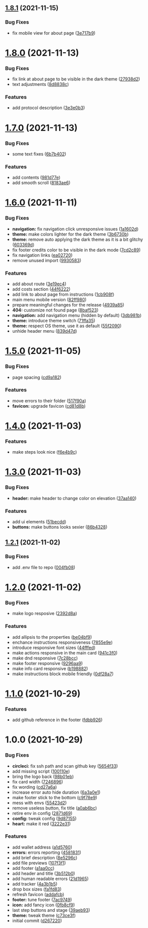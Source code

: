 ## [1.8.1](https://github.com/gridcat/grc-stamp-frontend/compare/v1.8.0...v1.8.1) (2021-11-15)


### Bug Fixes

* fix mobile view for about page ([3e717b9](https://github.com/gridcat/grc-stamp-frontend/commit/3e717b9220f9f3f569bbcc1183af19a0f7571e2f))

# [1.8.0](https://github.com/gridcat/grc-stamp-frontend/compare/v1.7.0...v1.8.0) (2021-11-13)


### Bug Fixes

* fix link at about page to be visible in the dark theme ([27938d2](https://github.com/gridcat/grc-stamp-frontend/commit/27938d2a169244d6e3c72fad077355add60768d4))
* text adjustments ([8d8838c](https://github.com/gridcat/grc-stamp-frontend/commit/8d8838ce9a53404b9b67aeba341534c199ac41b6))


### Features

* add protocol description ([3e3e0b3](https://github.com/gridcat/grc-stamp-frontend/commit/3e3e0b3a5b0720f4df088c0c37b0fe3a63e84124))

# [1.7.0](https://github.com/gridcat/grc-stamp-frontend/compare/v1.6.0...v1.7.0) (2021-11-13)


### Bug Fixes

* some text fixes ([6b7b402](https://github.com/gridcat/grc-stamp-frontend/commit/6b7b40209fe4adabfa475398872497bc193809e3))


### Features

* add contents ([981d77e](https://github.com/gridcat/grc-stamp-frontend/commit/981d77e13cdb746d657afc1a951ead478e0f97cc))
* add smooth scroll ([8183ae6](https://github.com/gridcat/grc-stamp-frontend/commit/8183ae65d729061c8b5b9b443a3e71e1ac5e1c7b))

# [1.6.0](https://github.com/gridcat/grc-stamp-frontend/compare/v1.5.0...v1.6.0) (2021-11-11)


### Bug Fixes

* **navigation:** fix navigation click unresponsive issues ([1a1602d](https://github.com/gridcat/grc-stamp-frontend/commit/1a1602dc3e49aad7d9e9f74e2418ec6283073e63))
* **theme:** make colors lighter for the dark theme ([3b6730b](https://github.com/gridcat/grc-stamp-frontend/commit/3b6730bccb69bf140f99e49db888fae110d3ca92))
* **theme:** remove auto applying the dark theme as it is a bit glitchy ([603369d](https://github.com/gridcat/grc-stamp-frontend/commit/603369ddf85b12382ba48c178b4ed76f4b9f6787))
* fix footer credits color to be visible in the dark mode ([7cd2c89](https://github.com/gridcat/grc-stamp-frontend/commit/7cd2c89ea9274d10c84cbeba2c6795c1b7e3065b))
* fix navigation links ([ea02720](https://github.com/gridcat/grc-stamp-frontend/commit/ea02720233427223ca6c70fc66c9e62917314d02))
* remove unused import ([9930583](https://github.com/gridcat/grc-stamp-frontend/commit/99305838c43d64a51f28822efbb0ebef3f39b121))


### Features

* add about route ([3e19ec4](https://github.com/gridcat/grc-stamp-frontend/commit/3e19ec4fc6cc12c519d331cee7b55e86e12ab6f3))
* add costs section ([44f6222](https://github.com/gridcat/grc-stamp-frontend/commit/44f62227529e9abef9d3450501bdfd00a653e705))
* add link to about page from instructions ([1cb908f](https://github.com/gridcat/grc-stamp-frontend/commit/1cb908f283b09bb5a64b2d4e1edacee616cd7070))
* main menu mobile version ([82ff980](https://github.com/gridcat/grc-stamp-frontend/commit/82ff980dbd91a3b27d90a58f42f3b7c125f1b6ad))
* prepare meaningful changes for the release ([4939a85](https://github.com/gridcat/grc-stamp-frontend/commit/4939a85f3620220a13269e463b93acd6bc3b9ee7))
* **404:** customize not found page ([8baf523](https://github.com/gridcat/grc-stamp-frontend/commit/8baf523532834a372937656c16d56cd3a7ed55a8))
* **navigation:** add navigation menu (hidden by default) ([3db981b](https://github.com/gridcat/grc-stamp-frontend/commit/3db981ba860402e0086c2975e8b72757cf5a5628))
* **theme:** introduce theme switch ([71ffa35](https://github.com/gridcat/grc-stamp-frontend/commit/71ffa354da2c0c899ebc9f6756cf064702845940))
* **theme:** respect OS theme, use it as default ([55f2090](https://github.com/gridcat/grc-stamp-frontend/commit/55f2090dde9b2d7b3954bb4e50803c37eb4544c6))
* unhide header menu ([839d47d](https://github.com/gridcat/grc-stamp-frontend/commit/839d47ded77bf79282878535314a7d71b914a7ea))

# [1.5.0](https://github.com/gridcat/grc-stamp-frontend/compare/v1.4.0...v1.5.0) (2021-11-05)


### Bug Fixes

* page spacing ([cd9a182](https://github.com/gridcat/grc-stamp-frontend/commit/cd9a182f863130eb0e3e05080b2735a37c2c52d6))


### Features

* move errors to their folder ([517f90a](https://github.com/gridcat/grc-stamp-frontend/commit/517f90a1c9cdfecff9a6022d5324ed177f08cfd6))
* **favicon:** upgrade favicon ([cd81d8b](https://github.com/gridcat/grc-stamp-frontend/commit/cd81d8bdad3051939b8e1dbbe8a6cbc409d5b9a9))

# [1.4.0](https://github.com/gridcat/grc-stamp-frontend/compare/v1.3.0...v1.4.0) (2021-11-03)


### Features

* make steps look nice ([f6e4b9c](https://github.com/gridcat/grc-stamp-frontend/commit/f6e4b9cfa1d97a0891b59bf40cc940e4d445785e))

# [1.3.0](https://github.com/gridcat/grc-stamp-frontend/compare/v1.2.1...v1.3.0) (2021-11-03)


### Bug Fixes

* **header:** make header to change color on elevation ([37aa140](https://github.com/gridcat/grc-stamp-frontend/commit/37aa1404353525788b2579beb3582338f6c2fcc5))


### Features

* add ui elements ([51becdd](https://github.com/gridcat/grc-stamp-frontend/commit/51becdd7c0662560640b21b605d672d66413cb42))
* **buttons:** make buttons looks sexier ([86b4328](https://github.com/gridcat/grc-stamp-frontend/commit/86b432828b53faddf726a8ff1a8cc1c063216d40))

## [1.2.1](https://github.com/gridcat/grc-stamp-frontend/compare/v1.2.0...v1.2.1) (2021-11-02)


### Bug Fixes

* add .env file to repo ([004fb08](https://github.com/gridcat/grc-stamp-frontend/commit/004fb08d2691d5b0c0237b75d3fe71c94b109142))

# [1.2.0](https://github.com/gridcat/grc-stamp-frontend/compare/v1.1.0...v1.2.0) (2021-11-02)


### Bug Fixes

* make logo resposive ([2392d8a](https://github.com/gridcat/grc-stamp-frontend/commit/2392d8aba6d071d9e5330ac0738942f1ca41539e))


### Features

* add allipsis to the properties ([be04bf9](https://github.com/gridcat/grc-stamp-frontend/commit/be04bf91ed6861be69548ba1038d83554c50f230))
* enchance instructions responsiveness ([7855e9e](https://github.com/gridcat/grc-stamp-frontend/commit/7855e9ead77c7b7d4025b43cec8e9f4b48ddd89d))
* introduce responsive font sizes ([44fffed](https://github.com/gridcat/grc-stamp-frontend/commit/44fffed5556d13e77df34ed1df7815526b392498))
* make actions responsive in the main card ([941c3f0](https://github.com/gridcat/grc-stamp-frontend/commit/941c3f0c0f3fcb4c9cb3b128a219473357b7baa4))
* make dnd responsive ([7c28bcc](https://github.com/gridcat/grc-stamp-frontend/commit/7c28bcc97d9988fc01af8b8f3a6bfca72cba80dd))
* make footer responsive ([9296aa9](https://github.com/gridcat/grc-stamp-frontend/commit/9296aa946c1aacfc3595f73bc9743fc9fe69a75f))
* make info card responsive ([b198882](https://github.com/gridcat/grc-stamp-frontend/commit/b1988825712f1ff10593e17e28d6c3ddda51c8bd))
* make instructions block mobile friendly ([0df28a7](https://github.com/gridcat/grc-stamp-frontend/commit/0df28a77c11bdb9f3b14d31215cac53190df0f6a))

# [1.1.0](https://github.com/gridcat/grc-stamp-frontend/compare/v1.0.0...v1.1.0) (2021-10-29)


### Features

* add github reference in the footer ([fdbb926](https://github.com/gridcat/grc-stamp-frontend/commit/fdbb926c07490d61d565880bbcd850877593d352))

# 1.0.0 (2021-10-29)


### Bug Fixes

* **circleci:** fix ssh path and scan github key ([5654f33](https://github.com/gridcat/grc-stamp-frontend/commit/5654f33ed9588b09b1689616643c76da67b44fe1))
* add missing script ([100110e](https://github.com/gridcat/grc-stamp-frontend/commit/100110ef3cd844a09d5b4929401fe7eae0a3e6f0))
* bring the logo back ([98b01eb](https://github.com/gridcat/grc-stamp-frontend/commit/98b01ebc00e12b7d525aeb5a5f4c56d35deb4580))
* fix card width ([7246896](https://github.com/gridcat/grc-stamp-frontend/commit/72468968a641c931e77ef0eedfeff4b2659cbebf))
* fix wording ([cd27a6a](https://github.com/gridcat/grc-stamp-frontend/commit/cd27a6a50c2bb65aeebf859a32d8f6d62e5050fc))
* increase error auto hide duration ([6a3a0e1](https://github.com/gridcat/grc-stamp-frontend/commit/6a3a0e17bf9c2e8517419ac32f5d4663b86482bb))
* make footer stick to the bottom ([c9f78e9](https://github.com/gridcat/grc-stamp-frontend/commit/c9f78e9297923ead58d01b7f79b1aeff87a0f05b))
* mess with envs ([55423d2](https://github.com/gridcat/grc-stamp-frontend/commit/55423d218b03e8a9f317f139c89569c86b479296))
* remove useless button, fix title ([a0ab6bc](https://github.com/gridcat/grc-stamp-frontend/commit/a0ab6bc75fcd660882a85c94397c4ca6bf0a0ec7))
* retire env in config ([2871d69](https://github.com/gridcat/grc-stamp-frontend/commit/2871d691c4166c0068dd351467aa35da971c3833))
* **config:** tweak config ([9d87155](https://github.com/gridcat/grc-stamp-frontend/commit/9d87155ce1654b265ae52112640b69a42439a241))
* **heart:** make it red ([3222e31](https://github.com/gridcat/grc-stamp-frontend/commit/3222e31dce4a9b8977882c1a36fcb479efbb1ea0))


### Features

* add wallet address ([a1d5760](https://github.com/gridcat/grc-stamp-frontend/commit/a1d5760861f339c683623c0020bc4cb652153458))
* **errors:** errors reporting ([4581831](https://github.com/gridcat/grc-stamp-frontend/commit/4581831b61b86b4311061e97a0222236a11f1d2a))
* add brief description ([8e5296c](https://github.com/gridcat/grc-stamp-frontend/commit/8e5296c3cad55bcbbd16210f13f2703f8c60722a))
* add file previews ([107f3f1](https://github.com/gridcat/grc-stamp-frontend/commit/107f3f125b2f867aa9f8d13bdc6df8d84f47a6d9))
* add footer ([a1aa0cc](https://github.com/gridcat/grc-stamp-frontend/commit/a1aa0cc6e44bda2cbafc42bec8da69d7775a622c))
* add header and title ([3b512b0](https://github.com/gridcat/grc-stamp-frontend/commit/3b512b02c16cebaac371b91bf039298860b0805b))
* add human readable errors ([21d1965](https://github.com/gridcat/grc-stamp-frontend/commit/21d196528f4664ae76c838ed16d9b73ad8668236))
* add tracker ([4a3b1b5](https://github.com/gridcat/grc-stamp-frontend/commit/4a3b1b51cb1ad7fa975109bfdb058c60407025c6))
* drop box sizes ([fa1fd83](https://github.com/gridcat/grc-stamp-frontend/commit/fa1fd83f4ad01386243c7f1643bdfc919e9fca4d))
* refresh favicon ([addafcb](https://github.com/gridcat/grc-stamp-frontend/commit/addafcbc9c56372da3fa37cce032e71c5cfe9a48))
* **footer:** tune footer ([7ac9749](https://github.com/gridcat/grc-stamp-frontend/commit/7ac9749f1eb48bc00428c731ba03d55c1d49fe81))
* **icon:** add fancy icon ([0fb8cf9](https://github.com/gridcat/grc-stamp-frontend/commit/0fb8cf9d338ce82c0b20386b892d61220a867f84))
* last step buttons and stage ([39aeb93](https://github.com/gridcat/grc-stamp-frontend/commit/39aeb93061ab14228a7fcb53f2b1faa0e92f935c))
* **theme:** tweak theme ([c73ce3f](https://github.com/gridcat/grc-stamp-frontend/commit/c73ce3f071e5f59e42fa12e39db4a5a3e184f725))
* initial commit ([d267220](https://github.com/gridcat/grc-stamp-frontend/commit/d267220dc034ae76ed6a6c92acf0cd36684f47d0))
